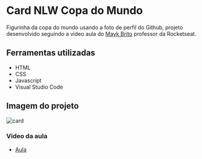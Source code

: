 # Card NLW Copa do Mundo

Figurinha da copa do mundo usando a foto de perfil do Github, projeto desenvolvido seguindo a video aula do [Mayk Brito](https://github.com/maykbrito) professor da Rocketseat.

## Ferramentas utilizadas

- HTML
- CSS
- Javascript
- Visual Studio Code

## Imagem do projeto

![card](https://user-images.githubusercontent.com/71888055/199565773-58497dbc-f74f-4965-92e3-5a083c6caee2.PNG)

### Video da aula

- [Aula](https://www.youtube.com/watch?v=sswJisbD2CY)